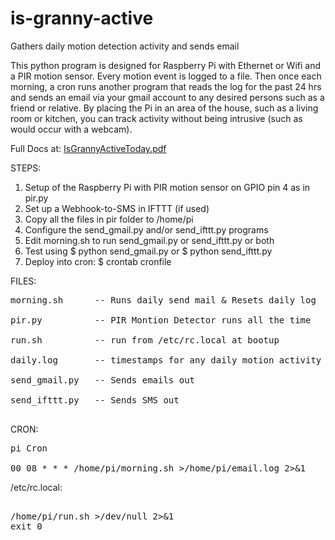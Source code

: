 # is-granny-active

Gathers daily motion detection activity and sends email

This python program is designed for Raspberry Pi with Ethernet or Wifi and a PIR motion sensor. Every motion event is logged to a file. Then once each morning, a cron runs another program that reads the log for the past 24 hrs and sends an email via your gmail account to any desired persons such as a friend or relative. By placing the Pi in an area of the house, such as a living room or kitchen, you can track activity without being intrusive (such as would occur with a webcam).  

Full Docs at:
[IsGrannyActiveToday.pdf](/IsGrannyActiveToday.pdf)

STEPS:
<ol>
<li>Setup of the Raspberry Pi with PIR motion sensor on GPIO pin 4 as in pir.py
<li>Set up a Webhook-to-SMS in IFTTT (if used)
<li>Copy all the files in pir folder to /home/pi<br>
<li>Configure the send_gmail.py and/or send_ifttt.py programs
<li>Edit morning.sh to run send_gmail.py or send_ifttt.py or both
<li>Test using $ python send_gmail.py or $ python send_ifttt.py
<li>Deploy into cron:  $ crontab cronfile
</ol>

FILES:
<pre>
morning.sh      -- Runs daily send mail & Resets daily log<br>
pir.py          -- PIR Montion Detector runs all the time<br>
run.sh          -- run from /etc/rc.local at bootup<br>
daily.log       -- timestamps for any daily motion activity<br>
send_gmail.py   -- Sends emails out<br>
send_ifttt.py   -- Sends SMS out<br>
</pre>

CRON:
<pre>
pi Cron<br>
00 08 * * * /home/pi/morning.sh >/home/pi/email.log 2>&1
</pre>

/etc/rc.local:
<pre>

/home/pi/run.sh >/dev/null 2>&1
exit 0
</pre>
